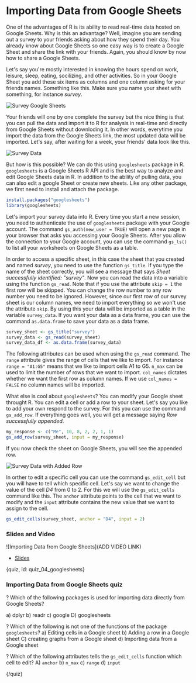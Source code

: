 # Importing Data from Google Sheets

One of the advantages of R is its ability to read real-time data hosted on Google Sheets. Why is this an advantage? Well, imagine you are sending out a survey to your friends asking about how they spend their day. You already know about Google Sheets so one easy way is to create a Google Sheet and share the link with your friends. Again, you should know by now how to share a Google Sheets.

Let's say you're mostly interested in knowing the hours spend on work, leisure, sleep, eating, socilizing, and other activities. So in your Google Sheet you add these six items as columns and one column asking for your friends names. Something like this. Make sure you name your sheet with something, for instance *survey*.

![Survey Google Sheets](images/04_googlesheets/04_data_googlesheets_01.png)


Your friends will one by one complete the survey but the nice thing is that you can pull the data and import it to R for analysis in real-time and directly from Google Sheets without downloding it. In other words, everytime you import the data from the Google Sheets link, the most updated data will be imported. Let's say, after waiting for a week, your friends' data look like this.

![Survey Data](images/04_googlesheets/04_data_googlesheets_02.png)


But how is this possible? We can do this using `googlesheets` package in R. `googlesheets` is a Google Sheets R API and is the best way to analyze and edit Google Sheets data in R. In addition to the ability of pulling data, you can also edit a google Sheet or create new sheets. Like any other package, we first need to install and attach the package. 

```r
install.packages("googlesheets")
library(googlesheets)
```

Let's import your survey data into R. Every time you start a new session, you need to authenticate the use of `googlesheets` package with your Google account. The command `gs_auth(new_user = TRUE)` will open a new page in your browser that asks you accessing your Google Sheets. After you allow the connection to your Google account, you can use the command `gs_ls()` to list all your worksheets on Google Sheets as a table.

In order to access a specific sheet, in this case the sheet that you created and named *survey*, you need to use the function `gs_title`. If you type the name of the sheet correctly, you will see a message that says *Sheet successfully identified: "survey"*. Now you can read the data into a variable using the function `gs_read`. Note that if you use the attribute `skip = 1` the first row will be skipped. You can change the row number to any row number you need to be ignored. However, since our first row of our survey sheet is our column names, we need to import everything so we won't use the attribute `skip`. By using this your data will be imported as a table in the variable `survey_data`. If you want your data as a data frame, you can use the command `as.data.frame` to save your data as a data frame.

```r
survey_sheet <- gs_title("survey")
survey_data <- gs_read(survey_sheet)
survey_data_df <- as.data.frame(survey_data)
```

The following attributes can be used when using the `gs_read` command. The `range` attribute gives the range of cells that we like to import. For instance `range = "A1:G5"` means that we like to import cells A1 to G5. `n_max` can be used to limit the number of rows that we want to import. `col_names` dictates whether we want the first row as column names. If we use `col_names = FALSE` no column names will be imported.


What else is cool about `googlesheets`? You can modify your Google sheet throught R. You can edit a cell or add a row to your sheet. Let's say you like to add your own respond to the survey. For this you can use the command `gs_add_row`. If everything goes well, you will get a message saying *Row successfully appended*. 

```r
my_response <- c("Me", 10, 8, 2, 2, 1, 1)
gs_add_row(survey_sheet, input = my_response)
```

If you now check the sheet on Google Sheets, you will see the appended row.

![Survey Data with Added Row](images/04_googlesheets/04_data_googlesheets_07.png)


In orther to edit a specific cell you can use the command `gs_edit_cell` but you will have to tell which specific cell. Let's say we want to change the value of the cell *D4* from 0 to 2. For this we will use the `gs_edit_cells` command like this. The `anchor` attribute points to the cell that we want to modify and the `input` attribute contains the new value that we want to assign to the cell.

```r
gs_edit_cells(survey_sheet, anchor = "D4", input = 2)
```


### Slides and Video

![Importing Data from Google Sheets](ADD VIDEO LINK)

* [Slides](https://docs.google.com/presentation/d/1BtZv6mbC0ufQASlkWjdnXY1MQKVsC3Mo0rGmzfMadyA/edit?usp=sharing)

{quiz, id: quiz_04_googlesheets}

### Importing Data from Google Sheets quiz

? Which of the following packages is used for importing data directly from Google Sheets?

a) dplyr
b) readr
c) google
D) googlesheets

? Which of the following is not one of the functions of the package `googlesheets`?
a) Editing cells in a Google sheet
b) Adding a row in a Google sheet
C) creating graphs from a Google sheet
d) Importing data from a Google sheet

? Which of the following attributes tells the `gs_edit_cells` function which cell to edit?
A) `anchor`
b) `n_max`
c) `range`
d) `input`


{/quiz}